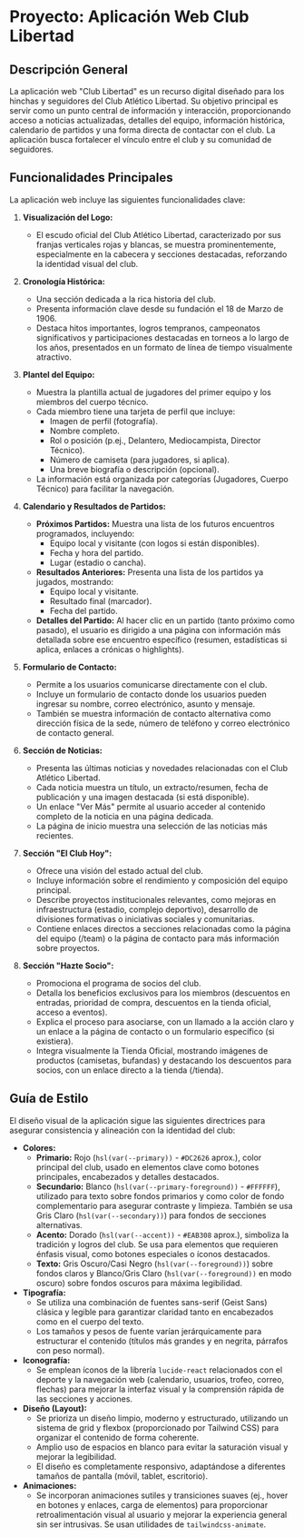 # Proyecto: Aplicación Web Club Libertad

## Descripción General

La aplicación web "Club Libertad" es un recurso digital diseñado para los hinchas y seguidores del Club Atlético Libertad. Su objetivo principal es servir como un punto central de información y interacción, proporcionando acceso a noticias actualizadas, detalles del equipo, información histórica, calendario de partidos y una forma directa de contactar con el club. La aplicación busca fortalecer el vínculo entre el club y su comunidad de seguidores.

## Funcionalidades Principales

La aplicación web incluye las siguientes funcionalidades clave:

1.  **Visualización del Logo:**
    *   El escudo oficial del Club Atlético Libertad, caracterizado por sus franjas verticales rojas y blancas, se muestra prominentemente, especialmente en la cabecera y secciones destacadas, reforzando la identidad visual del club.

2.  **Cronología Histórica:**
    *   Una sección dedicada a la rica historia del club.
    *   Presenta información clave desde su fundación el 18 de Marzo de 1906.
    *   Destaca hitos importantes, logros tempranos, campeonatos significativos y participaciones destacadas en torneos a lo largo de los años, presentados en un formato de línea de tiempo visualmente atractivo.

3.  **Plantel del Equipo:**
    *   Muestra la plantilla actual de jugadores del primer equipo y los miembros del cuerpo técnico.
    *   Cada miembro tiene una tarjeta de perfil que incluye:
        *   Imagen de perfil (fotografía).
        *   Nombre completo.
        *   Rol o posición (p.ej., Delantero, Mediocampista, Director Técnico).
        *   Número de camiseta (para jugadores, si aplica).
        *   Una breve biografía o descripción (opcional).
    *   La información está organizada por categorías (Jugadores, Cuerpo Técnico) para facilitar la navegación.

4.  **Calendario y Resultados de Partidos:**
    *   **Próximos Partidos:** Muestra una lista de los futuros encuentros programados, incluyendo:
        *   Equipo local y visitante (con logos si están disponibles).
        *   Fecha y hora del partido.
        *   Lugar (estadio o cancha).
    *   **Resultados Anteriores:** Presenta una lista de los partidos ya jugados, mostrando:
        *   Equipo local y visitante.
        *   Resultado final (marcador).
        *   Fecha del partido.
    *   **Detalles del Partido:** Al hacer clic en un partido (tanto próximo como pasado), el usuario es dirigido a una página con información más detallada sobre ese encuentro específico (resumen, estadísticas si aplica, enlaces a crónicas o highlights).

5.  **Formulario de Contacto:**
    *   Permite a los usuarios comunicarse directamente con el club.
    *   Incluye un formulario de contacto donde los usuarios pueden ingresar su nombre, correo electrónico, asunto y mensaje.
    *   También se muestra información de contacto alternativa como dirección física de la sede, número de teléfono y correo electrónico de contacto general.

6.  **Sección de Noticias:**
    *   Presenta las últimas noticias y novedades relacionadas con el Club Atlético Libertad.
    *   Cada noticia muestra un título, un extracto/resumen, fecha de publicación y una imagen destacada (si está disponible).
    *   Un enlace "Ver Más" permite al usuario acceder al contenido completo de la noticia en una página dedicada.
    *   La página de inicio muestra una selección de las noticias más recientes.

7.  **Sección "El Club Hoy":**
    *   Ofrece una visión del estado actual del club.
    *   Incluye información sobre el rendimiento y composición del equipo principal.
    *   Describe proyectos institucionales relevantes, como mejoras en infraestructura (estadio, complejo deportivo), desarrollo de divisiones formativas o iniciativas sociales y comunitarias.
    *   Contiene enlaces directos a secciones relacionadas como la página del equipo (/team) o la página de contacto para más información sobre proyectos.

8.  **Sección "Hazte Socio":**
    *   Promociona el programa de socios del club.
    *   Detalla los beneficios exclusivos para los miembros (descuentos en entradas, prioridad de compra, descuentos en la tienda oficial, acceso a eventos).
    *   Explica el proceso para asociarse, con un llamado a la acción claro y un enlace a la página de contacto o un formulario específico (si existiera).
    *   Integra visualmente la Tienda Oficial, mostrando imágenes de productos (camisetas, bufandas) y destacando los descuentos para socios, con un enlace directo a la tienda (/tienda).

## Guía de Estilo

El diseño visual de la aplicación sigue las siguientes directrices para asegurar consistencia y alineación con la identidad del club:

*   **Colores:**
    *   **Primario:** Rojo (`hsl(var(--primary))` - `#DC2626` aprox.), color principal del club, usado en elementos clave como botones principales, encabezados y detalles destacados.
    *   **Secundario:** Blanco (`hsl(var(--primary-foreground))` - `#FFFFFF`), utilizado para texto sobre fondos primarios y como color de fondo complementario para asegurar contraste y limpieza. También se usa Gris Claro (`hsl(var(--secondary))`) para fondos de secciones alternativas.
    *   **Acento:** Dorado (`hsl(var(--accent))` - `#EAB308` aprox.), simboliza la tradición y logros del club. Se usa para elementos que requieren énfasis visual, como botones especiales o íconos destacados.
    *   **Texto:** Gris Oscuro/Casi Negro (`hsl(var(--foreground))`) sobre fondos claros y Blanco/Gris Claro (`hsl(var(--foreground))` en modo oscuro) sobre fondos oscuros para máxima legibilidad.
*   **Tipografía:**
    *   Se utiliza una combinación de fuentes sans-serif (Geist Sans) clásica y legible para garantizar claridad tanto en encabezados como en el cuerpo del texto.
    *   Los tamaños y pesos de fuente varían jerárquicamente para estructurar el contenido (títulos más grandes y en negrita, párrafos con peso normal).
*   **Iconografía:**
    *   Se emplean íconos de la librería `lucide-react` relacionados con el deporte y la navegación web (calendario, usuarios, trofeo, correo, flechas) para mejorar la interfaz visual y la comprensión rápida de las secciones y acciones.
*   **Diseño (Layout):**
    *   Se prioriza un diseño limpio, moderno y estructurado, utilizando un sistema de grid y flexbox (proporcionado por Tailwind CSS) para organizar el contenido de forma coherente.
    *   Amplio uso de espacios en blanco para evitar la saturación visual y mejorar la legibilidad.
    *   El diseño es completamente responsivo, adaptándose a diferentes tamaños de pantalla (móvil, tablet, escritorio).
*   **Animaciones:**
    *   Se incorporan animaciones sutiles y transiciones suaves (ej., hover en botones y enlaces, carga de elementos) para proporcionar retroalimentación visual al usuario y mejorar la experiencia general sin ser intrusivas. Se usan utilidades de `tailwindcss-animate`.

